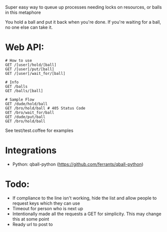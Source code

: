 Super easy way to queue up processes needing locks on resources, or balls in this metaphore

You hold a ball and put it back when you're done. If you're waiting for a ball, no one else can take it.

Web API:
========
```
# How to use
GET /[user]/hold/[ball]
GET /[user]/put/[ball]
GET /[user]/wait_for/[ball]

# Info
GET /balls
GET /balls/[ball]

# Sample Flow
GET /dude/hold/ball
GET /bro/hold/ball # 405 Status Code
GET /bro/wait_for/ball
GET /dude/put/ball
GET /bro/hold/ball

```

See test/test.coffee for examples

Integrations
============
- Python: qball-python (https://github.com/ferrants/qball-python)

Todo:
=====
- If compliance to the line isn't working, hide the list and allow people to request keys which they can use
- Timeout for person who is next up
- Intentionally made all the requests a GET for simplicity. This may change this at some point
- Ready url to post to
